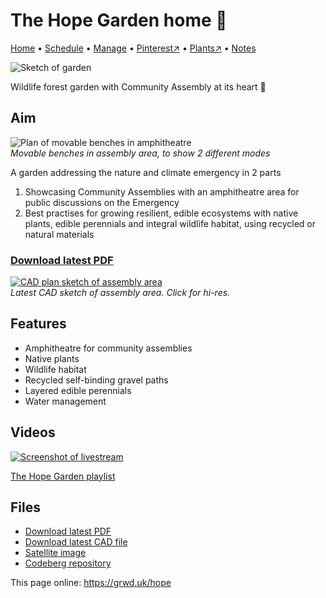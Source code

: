 # The Hope Garden home 🏡

[Home](https://grwd.uk/hope/) • [Schedule](https://grwd.uk/hope/schedule) • [Manage](https://grwd.uk/hope/manage) • [Pinterest↗](https://pinterest.co.uk/NatureWorksGarden/hope) • [Plants↗](https://bit.ly/hope-plants) • [Notes](https://grwd.uk/hope/notes)

![Sketch of garden](https://res.cloudinary.com/growdigital/image/upload/w_360/v1689077853/hope/garden-sketch-230711.jpg)  

Wildlife forest garden with Community Assembly at its heart 💚

## Aim

![Plan of movable benches in amphitheatre](https://res.cloudinary.com/growdigital/image/upload/w_360/v1689077853/hope/benches-sketch-230712.jpg)  
_Movable benches in assembly area, to show 2 different modes_

A garden addressing the nature and climate emergency in 2 parts

1. Showcasing Community Assemblies with an amphitheatre area for public discussions on the Emergency
2. Best practises for growing resilient, edible ecosystems with native plants, edible perennials and integral wildlife habitat, using recycled or natural materials

### [Download latest PDF](https://codeberg.org/natureworks/hope/src/branch/main/hope.pdf)

[![CAD plan sketch of assembly area](https://res.cloudinary.com/growdigital/image/upload/w_420/v1689591503/hope/cad-sketch-230717.png)](https://res.cloudinary.com/growdigital/image/upload/v1689591503/hope/cad-sketch-230717.png)  
_Latest CAD sketch of assembly area. Click for hi-res._

## Features

* Amphitheatre for community assemblies
* Native plants
* Wildlife habitat
* Recycled self-binding gravel paths
* Layered edible perennials
* Water management

## Videos

[![Screenshot of livestream](https://res.cloudinary.com/growdigital/image/upload/w_320/v1687955811/hope/crisis-screenshot.jpg)](https://bit.ly/hope-playlist)

[The Hope Garden playlist](https://bit.ly/hope-playlist)

## Files

* [Download latest PDF](https://codeberg.org/natureworks/hope/src/branch/main/hope.pdf)
* [Download latest CAD file](https://codeberg.org/natureworks/hope/src/branch/main/hope.dxf)
* [Satellite image](https://codeberg.org/natureworks/hope/raw/branch/main/satellite.jpg)
* [Codeberg repository](https://codeberg.org/natureworks/hope)

This page online: <https://grwd.uk/hope>
